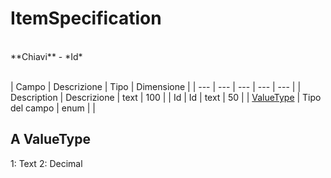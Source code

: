 # ItemSpecification

<br>
**Chiavi**
- *Id*
<br><br>

| Campo | Descrizione | Tipo | Dimensione | 
| --- | --- | --- | --- | --- |
| Description | Descrizione | text | 100 |
| Id | Id | text | 50 |
| [ValueType](#ValueType) | Tipo del campo | enum |  |

A ValueType
---
1: Text
2: Decimal


